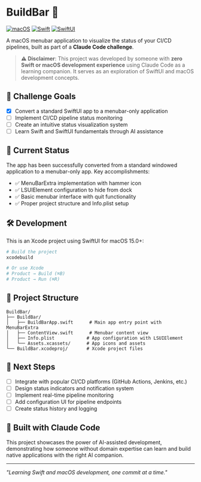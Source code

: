 # BuildBar 🔨

[![macOS](https://img.shields.io/badge/macOS-15.0+-blue.svg)](https://www.apple.com/macos/)
[![Swift](https://img.shields.io/badge/Swift-5.0+-orange.svg)](https://swift.org/)
[![SwiftUI](https://img.shields.io/badge/SwiftUI-Framework-green.svg)](https://developer.apple.com/xcode/swiftui/)

A macOS menubar application to visualize the status of your CI/CD pipelines, built as part of a **Claude Code challenge**.

> **⚠️ Disclaimer**: This project was developed by someone with **zero Swift or macOS development experience** using Claude Code as a learning companion. It serves as an exploration of SwiftUI and macOS development concepts.

## 🎯 Challenge Goals

- [x] Convert a standard SwiftUI app to a menubar-only application
- [ ] Implement CI/CD pipeline status monitoring
- [ ] Create an intuitive status visualization system
- [ ] Learn Swift and SwiftUI fundamentals through AI assistance

## 🚀 Current Status

The app has been successfully converted from a standard windowed application to a menubar-only app. Key accomplishments:

- ✅ MenuBarExtra implementation with hammer icon
- ✅ LSUIElement configuration to hide from dock
- ✅ Basic menubar interface with quit functionality
- ✅ Proper project structure and Info.plist setup

## 🛠 Development

This is an Xcode project using SwiftUI for macOS 15.0+:

```bash
# Build the project
xcodebuild

# Or use Xcode
# Product → Build (⌘B)
# Product → Run (⌘R)
```

## 📁 Project Structure

```
BuildBar/
├── BuildBar/
│   ├── BuildBarApp.swift      # Main app entry point with MenuBarExtra
│   ├── ContentView.swift      # Menubar content view
│   ├── Info.plist            # App configuration with LSUIElement
│   └── Assets.xcassets/      # App icons and assets
└── BuildBar.xcodeproj/       # Xcode project files
```

## 🎯 Next Steps

- [ ] Integrate with popular CI/CD platforms (GitHub Actions, Jenkins, etc.)
- [ ] Design status indicators and notification system
- [ ] Implement real-time pipeline monitoring
- [ ] Add configuration UI for pipeline endpoints
- [ ] Create status history and logging

## 🤖 Built with Claude Code

This project showcases the power of AI-assisted development, demonstrating how someone without domain expertise can learn and build native applications with the right AI companion.

---

*"Learning Swift and macOS development, one commit at a time."*
